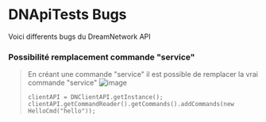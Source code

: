 # DNApiTests Bugs
Voici differents bugs du DreamNetwork API

### Possibilité remplacement commande "service"

> En créant une commande "service" il est possible de remplacer la vrai commande "service"
> ![image](https://user-images.githubusercontent.com/48529276/178573353-fb96357c-4251-451f-895c-0e0a2de1b854.png)
> 
> ``clientAPI = DNClientAPI.getInstance();
> clientAPI.getCommandReader().getCommands().addCommands(new HelloCmd("hello"));``
